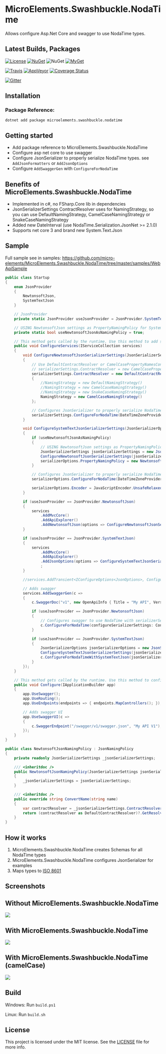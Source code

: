 # MicroElements.Swashbuckle.NodaTime
Allows configure Asp.Net Core and swagger to use NodaTime types.

## Latest Builds, Packages
[![License](http://img.shields.io/:license-mit-blue.svg)](https://raw.githubusercontent.com/micro-elements/MicroElements.Swashbuckle.NodaTime/master/LICENSE)
[![NuGet](https://img.shields.io/nuget/v/MicroElements.Swashbuckle.NodaTime.svg)](https://www.nuget.org/packages/MicroElements.Swashbuckle.NodaTime)
![NuGet](https://img.shields.io/nuget/dt/MicroElements.Swashbuckle.NodaTime.svg)
[![MyGet](https://img.shields.io/myget/micro-elements/v/MicroElements.Swashbuckle.NodaTime.svg)](https://www.myget.org/feed/micro-elements/package/nuget/MicroElements.Swashbuckle.NodaTime)

[![Travis](https://img.shields.io/travis/micro-elements/MicroElements.Swashbuckle.NodaTime/master.svg?logo=travis)](https://travis-ci.org/micro-elements/MicroElements.Swashbuckle.NodaTime)
[![AppVeyor](https://img.shields.io/appveyor/ci/micro-elements/microelements-swashbuckle-nodatime.svg?logo=appveyor)](https://ci.appveyor.com/project/micro-elements/microelements-swashbuckle-nodatime)
[![Coverage Status](https://img.shields.io/coveralls/micro-elements/MicroElements.Swashbuckle.NodaTime.svg)](https://coveralls.io/r/micro-elements/MicroElements.Swashbuckle.NodaTime)

[![Gitter](https://img.shields.io/gitter/room/micro-elements/MicroElements.Swashbuckle.NodaTime.svg)](https://gitter.im/micro-elements/MicroElements.Swashbuckle.NodaTime)

## Installation

### Package Reference:

```
dotnet add package microelements.swashbuckle.nodatime
```

## Getting started
- Add package reference to MicroElements.Swashbuckle.NodaTime
- Configure asp net core to use swagger
- Configure JsonSerializer to properly serialize NodaTime types. see `AddJsonFormatters` or `AddJsonOptions`
- Configure `AddSwaggerGen` with `ConfigureForNodaTime`

## Benefits of MicroElements.Swashbuckle.NodaTime
- Implemented in c#, no FSharp.Core lib in dependencies
- JsonSerializerSettings ContractResolver uses for NamingStrategy, so you can use DefaultNamingStrategy, CamelCaseNamingStrategy or SnakeCaseNamingStrategy
- Added new DateInterval (use NodaTime.Serialization.JsonNet >= 2.1.0)
- Supports net core 3 and brand new System.Text.Json

## Sample

Full sample see in samples: https://github.com/micro-elements/MicroElements.Swashbuckle.NodaTime/tree/master/samples/WebApiSample

```csharp
public class Startup
{
    enum JsonProvider
    {
        NewtonsoftJson,
        SystemTextJson
    }

    // JsonProvider
    private static JsonProvider useJsonProvider = JsonProvider.SystemTextJson;

    // USING NewtonsoftJson settings as PropertyNamingPolicy for System.Text.Json
    private static bool useNewtonsoftJsonAsNamingPolicy = true;

    // This method gets called by the runtime. Use this method to add services to the container.
    public void ConfigureServices(IServiceCollection services)
    {
        void ConfigureNewtonsoftJsonSerializerSettings(JsonSerializerSettings serializerSettings)
        {
            // Use DefaultContractResolver or CamelCasePropertyNamesContractResolver;
            // serializerSettings.ContractResolver = new CamelCasePropertyNamesContractResolver();
            serializerSettings.ContractResolver = new DefaultContractResolver()
            {
                //NamingStrategy = new DefaultNamingStrategy()
                //NamingStrategy = new CamelCaseNamingStrategy()
                //NamingStrategy = new SnakeCaseNamingStrategy()
                NamingStrategy = new CamelCaseNamingStrategy()
            };

            // Configures JsonSerializer to properly serialize NodaTime types.
            serializerSettings.ConfigureForNodaTime(DateTimeZoneProviders.Tzdb);
        }

        void ConfigureSystemTextJsonSerializerSettings(JsonSerializerOptions serializerOptions)
        {
            if (useNewtonsoftJsonAsNamingPolicy)
            {
                // USING NewtonsoftJson settings as PropertyNamingPolicy for System.Text.Json
                JsonSerializerSettings jsonSerializerSettings = new JsonSerializerSettings();
                ConfigureNewtonsoftJsonSerializerSettings(jsonSerializerSettings);
                serializerOptions.PropertyNamingPolicy = new NewtonsoftJsonNamingPolicy(jsonSerializerSettings);
            }

            // Configures JsonSerializer to properly serialize NodaTime types.
            serializerOptions.ConfigureForNodaTime(DateTimeZoneProviders.Tzdb);

            serializerOptions.Encoder = JavaScriptEncoder.UnsafeRelaxedJsonEscaping;
        }

        if (useJsonProvider == JsonProvider.NewtonsoftJson)
        {
            services
                .AddMvcCore()
                .AddApiExplorer()
                .AddNewtonsoftJson(options => ConfigureNewtonsoftJsonSerializerSettings(options.SerializerSettings));
        }

        if (useJsonProvider == JsonProvider.SystemTextJson)
        {
            services
                .AddMvcCore()
                .AddApiExplorer()
                .AddJsonOptions(options => ConfigureSystemTextJsonSerializerSettings(options.JsonSerializerOptions))
                ;
        }

        //services.AddTransient<IConfigureOptions<JsonOptions>, ConfigureNewtonsoftJsonJsonNamingPolicy>();

        // Adds swagger
        services.AddSwaggerGen(c =>
        {
            c.SwaggerDoc("v1", new OpenApiInfo { Title = "My API", Version = "v1" });

            if (useJsonProvider == JsonProvider.NewtonsoftJson)
            {
                // Configures swagger to use NodaTime with serializerSettings.
                c.ConfigureForNodaTime(configureSerializerSettings: ConfigureNewtonsoftJsonSerializerSettings);
            }

            if (useJsonProvider == JsonProvider.SystemTextJson)
            {
                JsonSerializerOptions jsonSerializerOptions = new JsonSerializerOptions();
                ConfigureSystemTextJsonSerializerSettings(jsonSerializerOptions);
                c.ConfigureForNodaTimeWithSystemTextJson(jsonSerializerOptions);
            }
        });
    }

    // This method gets called by the runtime. Use this method to configure the HTTP request pipeline.
    public void Configure(IApplicationBuilder app)
    {
        app.UseSwagger();
        app.UseRouting();
        app.UseEndpoints(endpoints => { endpoints.MapControllers(); });

        // Adds swagger UI
        app.UseSwaggerUI(c =>
        {
            c.SwaggerEndpoint("/swagger/v1/swagger.json", "My API V1");
        });
    }
}

public class NewtonsoftJsonNamingPolicy : JsonNamingPolicy
{
    private readonly JsonSerializerSettings _jsonSerializerSettings;

    /// <inheritdoc />
    public NewtonsoftJsonNamingPolicy(JsonSerializerSettings jsonSerializerSettings)
    {
        _jsonSerializerSettings = jsonSerializerSettings;
    }

    /// <inheritdoc />
    public override string ConvertName(string name)
    {
        var contractResolver = _jsonSerializerSettings.ContractResolver;
        return (contractResolver as DefaultContractResolver)?.GetResolvedPropertyName(name) ?? name;
    }
}

```

## How it works
1. MicroElements.Swashbuckle.NodaTime creates Schemas for all NodaTime types
2. MicroElements.Swashbuckle.NodaTime configures JsonSerializer for examples
3. Maps types to [ISO 8601]

## Screenshots

## Without MicroElements.Swashbuckle.NodaTime
![](https://raw.githubusercontent.com/micro-elements/MicroElements.Swashbuckle.NodaTime/master/images/NodaTime0.png)

## With MicroElements.Swashbuckle.NodaTime
![](https://raw.githubusercontent.com/micro-elements/MicroElements.Swashbuckle.NodaTime/master/images/NodaTime1.png)

## With MicroElements.Swashbuckle.NodaTime (camelCase)
![](https://raw.githubusercontent.com/micro-elements/MicroElements.Swashbuckle.NodaTime/master/images/NodaTime2.png)

## Build
Windows: Run `build.ps1`

Linux: Run `build.sh`

## License
This project is licensed under the MIT license. See the [LICENSE] file for more info.

[LICENSE]: https://raw.githubusercontent.com/micro-elements/MicroElements.Swashbuckle.NodaTime/master/LICENSE
[ISO 8601]: https://xml2rfc.tools.ietf.org/public/rfc/html/rfc3339.html#anchor14

